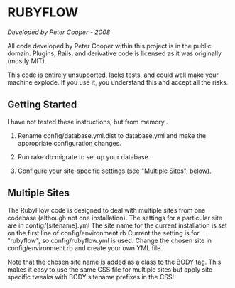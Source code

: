 RUBYFLOW
========
_Developed by Peter Cooper - 2008_

All code developed by Peter Cooper within this project is in the public domain.
Plugins, Rails, and derivative code is licensed as it was originally (mostly MIT).

This code is entirely unsupported, lacks tests, and could well make your machine
explode. If you use it, you understand this and accept all the risks.


Getting Started
---------------
I have not tested these instructions, but from memory..

1. Rename config/database.yml.dist to database.yml and make the appropriate
configuration changes.

2. Run rake db:migrate to set up your database.
 
3. Configure your site-specific settings (see "Multiple Sites", below).

Multiple Sites
--------------

The RubyFlow code is designed to deal with multiple sites from one codebase (although not one installation).
The settings for a particular site are in config/[sitename].yml
The site name for the current installation is set on the first line of config/environment.rb
Current the setting is for "rubyflow", so config/rubyflow.yml is used.
Change the chosen site in config/environment.rb and create your own YML file.

Note that the chosen site name is added as a class to the BODY tag. This makes it easy to use the same
CSS file for multiple sites but apply site specific tweaks with BODY.sitename prefixes in the CSS!
